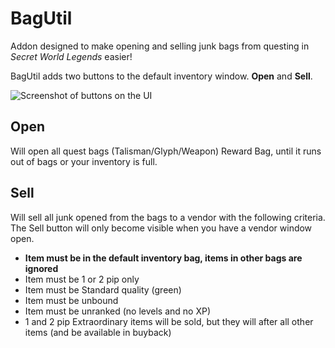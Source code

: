 # BagUtil

Addon designed to make opening and selling junk bags from questing in *Secret World Legends* easier!

BagUtil adds two buttons to the default inventory window. **Open** and **Sell**.

![Screenshot of buttons on the UI](http://i.imgur.com/UiCswjg.png)

## Open

Will open all quest bags (Talisman/Glyph/Weapon) Reward Bag, until it runs out of bags or your inventory is full.

## Sell

Will sell all junk opened from the bags to a vendor with the following criteria. The Sell button will only become visible when you have a vendor window open.

* **Item must be in the default inventory bag, items in other bags are ignored**
* Item must be 1 or 2 pip only
* Item must be Standard quality (green)
* Item must be unbound
* Item must be unranked (no levels and no XP)
* 1 and 2 pip Extraordinary items will be sold, but they will after all other items (and be available in buyback)


